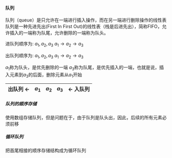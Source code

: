 #### 队列
队列（queue）是只允许在一端进行插入操作，而在另一端进行删除操作的线性表
队列是一种先进先出(First In First Out)的线性表（栈是后进先出），简称FIFO，允许插入的一端称为队尾，允许删除的一端称为队头。

进队列顺序为: $a_1,a_2,a_3$
$a_1 → a_2 → a_3$

出队列顺序为: $a_1,a_2,a_3$
$a_1 → a_2 → a_3$

$a_1$称为队头，是优先删除的一端
$a_3$称为队尾，是优先插入的一端，也就是说，插入元素到$a_3$的后面，删除元素从$a_1$开始

| 出队列 ← |$a_1$|$a_2$|$a_3$| ← 入队列 |
|:--:|:--:|:--:|:--:|:--:|

##### 队列的顺序存储
使用数组存储队列，但是问题在于，由于队列是队头出，因此，后续的所有元素必须前移

##### 循环队列
把首尾相接的顺序存储结构成为循环队列